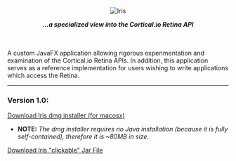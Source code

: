 <p align="center">
<img src="http://metaware.us/images/iris_black_font_smaller.png" alt="Iris">
</p>

<p align="center">
<b><i>...a specialized view into the Cortical.io Retina API</i></b>
</p>

<br><br>
A custom JavaFX application allowing rigorous experimentation and examination of the Cortical.io Retina APIs. In addition, this application serves as a reference implementation for users wishing to write applications which access the Retina.

---
### Version 1.0:


[Download Iris dmg installer (for macosx)]()
- **NOTE:** _The dmg installer requires no Java installation (because it is fully self-contained), therefore it is ~80MB in size._

[Download Iris "clickable" Jar File]()
